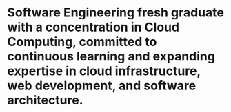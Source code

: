# Software Engineering fresh graduate with a concentration in Cloud Computing, committed to continuous learning and expanding expertise in cloud infrastructure, web development, and software architecture.
